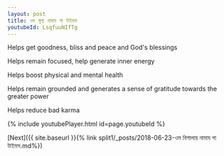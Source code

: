 ```yaml
---
layout: post
title: ওম মূল্য নামায গা টাইমস
youtubeId: LsqfuuNIfTg
---
```

 
 
Helps get goodness, bliss and peace and God's blessings
 
Helps remain focused, help generate inner energy 
 
Helps boost physical and mental health 
 
Helps remain grounded and generates a sense of gratitude towards the greater power 
 
Helps reduce bad karma
 
 
 
 


{% include youtubePlayer.html id=page.youtubeId %}
 
[Next]({{ site.baseurl }}{% link  split1/_posts/2018-06-23-ওম বিশালায় নামায গা টাইমস.md%})
 
